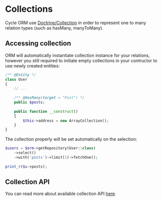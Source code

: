 # Collections
Cycle ORM use [Doctrine/Collection](https://github.com/doctrine/collections) in order to represent one to many relation types (such as hasMany, manyToMany).

## Accessing collection
ORM will automatically instantiate collection instance for your relations, however you still required to initiate empty
collections in your contructor to use newly created entities:

```php
/** @Entity */ 
class User 
{
    // ...
    
    /** @HasMany(target = "Post") */
    public $posts;
    
    public function __construct()
    {
        $this->address = new ArrayCollection();
    }
}
```

The collection properly will be set automatically on the selection:

```php
$users = $orm->getRepository(User::class)
    ->select()
    ->with('posts')->limit(1)->fetchOne();
    
print_r($u->posts);
```

## Collection API
You can read more about available collection API [here](https://www.doctrine-project.org/projects/doctrine-collections/en/1.6/index.html).
